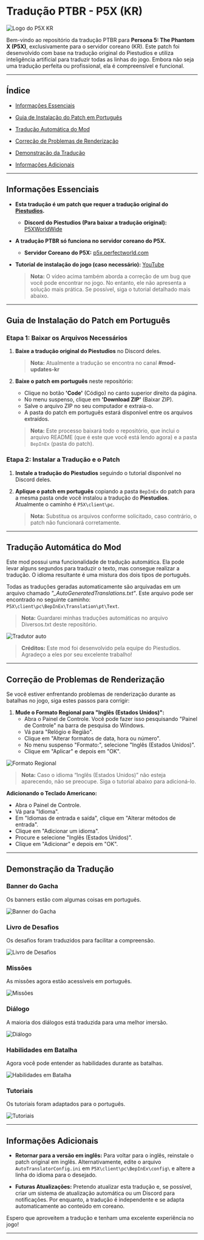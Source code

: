# Tradução PTBR - P5X (KR)

![Logo do P5X KR](https://i.imgur.com/qwPkdUf.png)

Bem-vindo ao repositório da tradução PTBR para **Persona 5: The Phantom X (P5X)**, exclusivamente para o servidor coreano (KR). Este patch foi desenvolvido com base na tradução original do Piestudios e utiliza inteligência artificial para traduzir todas as linhas do jogo. Embora não seja uma tradução perfeita ou profissional, ela é compreensível e funcional.

---

## Índice

- [Informações Essenciais](#informações-essenciais)

- [Guia de Instalação do Patch em Português](#guia-de-instalação-do-patch-em-português)

- [Tradução Automática do Mod](#tradução-automática-do-mod)

- [Correção de Problemas de Renderização](#correção-de-problemas-de-renderização)

- [Demonstração da Tradução](#demonstração-da-tradução)

- [Informações Adicionais](#informações-adicionais)

---

## Informações Essenciais

- **Esta tradução é um patch que requer a tradução original do [Piestudios](https://www.youtube.com/@PieStudios).**
  - **Discord do Piestudios (Para baixar a tradução original):** [P5XWorldWide](https://discord.com/invite/P5XWorldWide)

- **A tradução PTBR só funciona no servidor coreano do P5X.**
  - **Servidor Coreano do P5X:** [p5x.perfectworld.com](https://p5x.perfectworld.com)

- **Tutorial de instalação do jogo (caso necessário):** [YouTube](https://youtu.be/7nVxXs_68DQ)
  > **Nota:** O vídeo acima também aborda a correção de um bug que você pode encontrar no jogo. No entanto, ele não apresenta a solução mais prática. Se possível, siga o tutorial detalhado mais abaixo.

---

## Guia de Instalação do Patch em Português

### Etapa 1: Baixar os Arquivos Necessários

1. **Baixe a tradução original do Piestudios** no Discord deles.
   > **Nota:** Atualmente a tradução se encontra no canal **#mod-updates-kr**

2. **Baixe o patch em português** neste repositório:
    - Clique no botão **'Code'** (Código) no canto superior direito da página.
    - No menu suspenso, clique em **'Download ZIP'** (Baixar ZIP).
    - Salve o arquivo ZIP no seu computador e extraia-o.
    - A pasta do patch em português estará disponível entre os arquivos extraídos.

   > **Nota:** Este processo baixará todo o repositório, que inclui o arquivo README (que é este que você está lendo agora) e a pasta `BepInEx` (pasta do patch).

### Etapa 2: Instalar a Tradução e o Patch

1. **Instale a tradução do Piestudios** seguindo o tutorial disponível no Discord deles.

2. **Aplique o patch em português** copiando a pasta `BepInEx` do patch para a mesma pasta onde você instalou a tradução do **Piestudios**. Atualmente o caminho é `P5X\client\pc`.
   > **Nota:** Substitua os arquivos conforme solicitado, caso contrário, o patch não funcionará corretamente.

---

## Tradução Automática do Mod

Este mod possui uma funcionalidade de tradução automática. Ela pode levar alguns segundos para traduzir o texto, mas consegue realizar a tradução. O idioma resultante é uma mistura dos dois tipos de português.

Todas as traduções geradas automaticamente são arquivadas em um arquivo chamado *"_AutoGeneratedTranslations.txt"*. Este arquivo pode ser encontrado no seguinte caminho: `P5X\client\pc\BepInEx\Translation\pt\Text`.
> **Nota:** Guardarei minhas traduções automáticas no arquivo Diversos.txt deste repositório.

![Tradutor auto](https://i.imgur.com/G0ACAym.gif)
  > **Créditos:** Este mod foi desenvolvido pela equipe do Piestudios. Agradeço a eles por seu excelente trabalho!

---

## Correção de Problemas de Renderização

Se você estiver enfrentando problemas de renderização durante as batalhas no jogo, siga estes passos para corrigir:

1. **Mude o Formato Regional para "Inglês (Estados Unidos)":**
   - Abra o Painel de Controle. Você pode fazer isso pesquisando "Painel de Controle" na barra de pesquisa do Windows.
   - Vá para "Relógio e Região".
   - Clique em "Alterar formatos de data, hora ou número".
   - No menu suspenso "Formato:", selecione "Inglês (Estados Unidos)".
   - Clique em "Aplicar" e depois em "OK".

![Formato Regional](https://i.imgur.com/Q0z6LXW.png)
> **Nota:** Caso o idioma “Inglês (Estados Unidos)” não esteja aparecendo, não se preocupe. Siga o tutorial abaixo para adicioná-lo.

**Adicionando o Teclado Americano:**
   - Abra o Painel de Controle.
   - Vá para "Idioma".
   - Em "Idiomas de entrada e saída", clique em "Alterar métodos de entrada".
   - Clique em "Adicionar um idioma".
   - Procure e selecione "Inglês (Estados Unidos)".
   - Clique em "Adicionar" e depois em "OK".

---

## Demonstração da Tradução

### Banner do Gacha
Os banners estão com algumas coisas em português.

![Banner do Gacha](https://i.imgur.com/EXTOlyC.png)

### Livro de Desafios
Os desafios foram traduzidos para facilitar a compreensão.

![Livro de Desafios](https://i.imgur.com/3Rdcqwk.png)

### Missões
As missões agora estão acessíveis em português.

![Missões](https://i.imgur.com/qL5CzK8.png)

### Diálogo
A maioria dos diálogos está traduzida para uma melhor imersão.

![Diálogo](https://i.imgur.com/NAGap8s.png)

### Habilidades em Batalha
Agora você pode entender as habilidades durante as batalhas.

![Habilidades em Batalha](https://i.imgur.com/OwUzO3B.png)

### Tutoriais
Os tutoriais foram adaptados para o português.

![Tutoriais](https://i.imgur.com/O8lWAvr.png)

---

## Informações Adicionais

- **Retornar para a versão em inglês:** Para voltar para o inglês, reinstale o patch original em inglês. Alternativamente, edite o arquivo `AutoTranslatorConfig.ini` em `P5X\client\pc\BepInEx\config\` e altere a linha do idioma para o desejado. 

- **Futuras Atualizações:** Pretendo atualizar esta tradução e, se possível, criar um sistema de atualização automática ou um Discord para notificações. Por enquanto, a tradução é independente e se adapta automaticamente ao conteúdo em coreano.

Espero que aproveitem a tradução e tenham uma excelente experiência no jogo!

---
